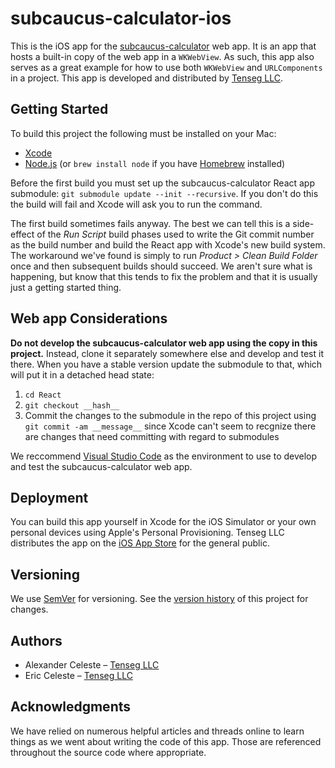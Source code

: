 # subcaucus-calculator-ios

This is the iOS app for the [subcaucus-calculator](https://github.com/tenseg/subcaucus-calculator) web app. It is an app that hosts a built-in copy of the web app in a `WKWebView`. As such, this app also serves as a great example for how to use both `WKWebView` and `URLComponents` in a project. This app is developed and distributed by [Tenseg LLC](https://www.tenseg.net).

## Getting Started

To build this project the following must be installed on your Mac:

* [Xcode](https://itunes.apple.com/us/app/xcode/id497799835?mt=12)
* [Node.js](https://nodejs.org/) (or `brew install node` if you have [Homebrew](https://brew.sh) installed)

Before the first build you must set up the subcaucus-calculator React app submodule:  `git submodule update --init --recursive`. If you don't do this the build will fail and Xcode will ask you to run the command.

The first build sometimes fails anyway. The best we can tell this is a side-effect of the *Run Script* build phases used to write the Git commit number as the build number and build the React app with Xcode's new build system. The workaround we've found is simply to run *Product > Clean Build Folder* once and then subsequent builds should succeed. We aren't sure what is happening, but know that this tends to fix the problem and that it is usually just a getting started thing.

## Web app Considerations

**Do not develop the subcaucus-calculator web app using the copy in this project.** Instead, clone it separately somewhere else and develop and test it there. When you have a stable version update the submodule to that, which will put it in a detached head state:

1. `cd React`
2. `git checkout __hash__`
3. Commit the changes to the submodule in the repo of this project using `git commit -am __message__` since Xcode can't seem to recgnize there are changes that need committing with regard to submodules

We reccommend [Visual Studio Code](https://code.visualstudio.com) as the environment to use to develop and test the subcaucus-calculator web app.

## Deployment

You can build this app yourself in Xcode for the iOS Simulator or your own personal devices using Apple's Personal Provisioning. Tenseg LLC distributes the app on the [iOS App Store](https://itunes.apple.com/us/app/subcalc/id352454097?mt=8) for the general public.

## Versioning

We use [SemVer](http://semver.org/) for versioning. See the [version history](CHANGES.md) of this project for changes.

## Authors

* Alexander Celeste – [Tenseg LLC](https://www.tenseg.net)
* Eric Celeste – [Tenseg LLC](https://www.tenseg.net)

## Acknowledgments

We have relied on numerous helpful articles and threads online to learn things as we went about writing the code of this app. Those are referenced throughout the source code where appropriate.
